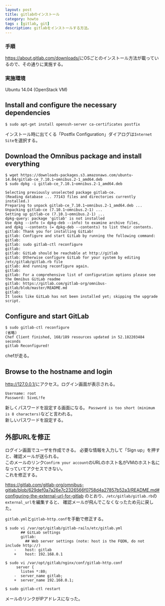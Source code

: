 ```yaml
---
layout: post
title: gitlabのインストール
category: howto
tags : [gitlab, git]
description: gitlabをインストールする方法。
---
```

### 手順
<https://about.gitlab.com/downloads/>にOSごとのインストール方法が載っているので、その通りに実施する。

### 実施環境
Ubuntu 14.04 (OpenStack VM)

Install and configure the necessary dependencies
------------------------------------------------------

~~~
$ sudo apt-get install openssh-server ca-certificates postfix
~~~

インストール時に出てくる「Postfix Configuration」ダイアログは`Internet Site`を選択する。


Download the Omnibus package and install everything
--------------------------------------------------------

~~~
$ wget https://downloads-packages.s3.amazonaws.com/ubuntu-14.04/gitlab-ce_7.10.1~omnibus.2-1_amd64.deb
$ sudo dpkg -i gitlab-ce_7.10.1~omnibus.2-1_amd64.deb

Selecting previously unselected package gitlab-ce.
(Reading database ... 77143 files and directories currently installed.)
Preparing to unpack gitlab-ce_7.10.1~omnibus.2-1_amd64.deb ...
Unpacking gitlab-ce (7.10.1~omnibus.2-1) ...
Setting up gitlab-ce (7.10.1~omnibus.2-1) ...
dpkg-query: package 'gitlab' is not installed
Use dpkg --info (= dpkg-deb --info) to examine archive files,
and dpkg --contents (= dpkg-deb --contents) to list their contents.
gitlab: Thank you for installing GitLab!
gitlab: Configure and start GitLab by running the following command:
gitlab:
gitlab: sudo gitlab-ctl reconfigure
gitlab:
gitlab: GitLab should be reachable at http://gitlab
gitlab: Otherwise configure GitLab for your system by editing /etc/gitlab/gitlab.rb file
gitlab: And running reconfigure again.
gitlab:
gitlab: For a comprehensive list of configuration options please see the Omnibus GitLab readme
gitlab: https://gitlab.com/gitlab-org/omnibus-gitlab/blob/master/README.md
gitlab:
It looks like GitLab has not been installed yet; skipping the upgrade script.
~~~

Configure and start GitLab
--------------------------------

~~~
$ sudo gitlab-ctl reconfigure
(省略)
Chef Client finished, 168/189 resources updated in 52.182203484 seconds
gitlab Reconfigured!
~~~

chefが走る。


Browse to the hostname and login
--------------------------------------
<http://127.0.0.1/>にアクセス。ログイン画面が表示される。

~~~
Username: root
Password: 5iveL!fe
~~~

新しくパスワードを設定する画面になる。
`Password is too short (minimum is 8 characters)`などと言われる。  
新しいパスワードを設定する。


外部URLを修正
----------------------
ログイン画面でユーザを作成できる。
必要な情報を入力して「Sign up」を押すと、確認メールが送られる。  
このメールのリンク`Confirm your account`のURLのホスト名がVMのホスト名になっていてアクセスできない。  
これを修正する。

<https://gitlab.com/gitlab-org/omnibus-gitlab/blob/629def0a7a26e7c2326566f0758d4a27857b52a3/README.md#configuring-the-external-url-for-gitlab>
のとおり、`/etc/gitlab/gitlab.rb`の`external_url`を編集すると、
確認メールが飛んでこなくなったため元に戻した。  

`gitlab.yml`と`gitlab-http.conf`を手動で修正する。

~~~
$ sudo vi /var/opt/gitlab/gitlab-rails/etc/gitlab.yml
       ## GitLab settings
       gitlab:
         ## Web server settings (note: host is the FQDN, do not include http://)
    -    host: gitlab
    +    host: 192.168.0.1

$ sudo vi /var/opt/gitlab/nginx/conf/gitlab-http.conf
     server {
       listen *:80;
    -  server_name gitlab;
    +  server_name 192.168.0.1;

$ sudo gitlab-ctl restart
~~~

メールのリンクがIPアドレスになった。
